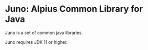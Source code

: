 # Juno: Alpius Common Library for Java
Juno is a set of common java libraries.  

Juno requires JDK 11 or higher.
